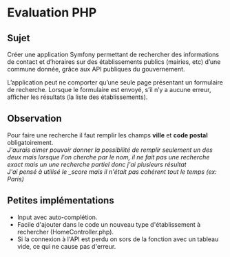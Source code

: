 # Evaluation PHP
## Sujet

Créer une application Symfony permettant de rechercher des informations de contact et d’horaires sur des établissements publics (mairies, etc) d’une commune donnée, grâce aux API publiques du gouvernement.

L’application peut ne comporter qu’une seule page présentant un formulaire de recherche.
Lorsque le formulaire est envoyé, s’il n’y a aucune erreur, afficher les résultats (la liste des établissements).

## Observation

Pour faire une recherche il faut remplir les champs **ville** et **code postal** obligatoirement.  
*J'aurais aimer pouvoir donner la possibilité de remplir seulement un des deux mais lorsque l'on cherche par le nom, il ne fait pas une recherche exact mais un une recherche partiel donc j'ai plusieurs résultat  
J'ai pensé à utilisé le _score mais il n'était pas cohérent tout le temps (ex: Paris)*

## Petites implémentations
* Input avec auto-complétion.
* Facile d'ajouter dans le code un nouveau type d'établissement à rechercher (HomeController.php).
* Si la connexion à l'API est perdu on sors de la fonction avec un tableau vide, ce qui ne cause pas d'erreur.